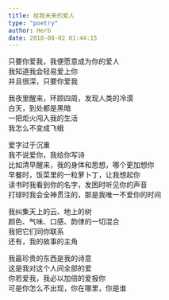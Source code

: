 ```yaml
---  
title: 给我未来的爱人  
type: "poetry"  
author: Herb  
date: 2018-08-02 01:44:15  
---  
```

只要你爱我，我便愿意成为你的爱人  
我知道我会轻易爱上你  
并且很深，只要你爱我  

我夜里醒来，环顾四周，发现人类的冷漠  
白天，到处都是黑暗  
一把炬火闯入我的生活  
我怎么不变成飞蛾  

爱字过于沉重  
我不说爱你，我给你写诗  
比如清早醒来，我的身体和思想，哪个更加想你  
早餐时，饭菜里的一粒萝卜丁，让我想起你  
读书时我看到你的名字，发困时听见你的声音  
打球时我会全神贯注的，那是我唯一不爱你的时间  

我纠集天上的云、地上的树  
颜色、气味、口感、韵律的一切混合  
我把它们同你联系  
还有，我的故事的主角  

我最珍贵的东西是我的诗意  
这是我对这个人间全部的爱  
你若爱我，我必以加倍的爱报你  
可是你怎么不出现，你在哪里，你是谁